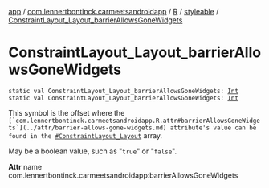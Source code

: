 [app](../../../index.md) / [com.lennertbontinck.carmeetsandroidapp](../../index.md) / [R](../index.md) / [styleable](index.md) / [ConstraintLayout_Layout_barrierAllowsGoneWidgets](./-constraint-layout_-layout_barrier-allows-gone-widgets.md)

# ConstraintLayout_Layout_barrierAllowsGoneWidgets

`static val ConstraintLayout_Layout_barrierAllowsGoneWidgets: `[`Int`](https://kotlinlang.org/api/latest/jvm/stdlib/kotlin/-int/index.html)
`static val ConstraintLayout_Layout_barrierAllowsGoneWidgets: `[`Int`](https://kotlinlang.org/api/latest/jvm/stdlib/kotlin/-int/index.html)

This symbol is the offset where the ``[`com.lennertbontinck.carmeetsandroidapp.R.attr#barrierAllowsGoneWidgets`](../attr/barrier-allows-gone-widgets.md) attribute's value can be found in the ``[`#ConstraintLayout_Layout`](-constraint-layout_-layout.md) array.

May be a boolean value, such as "`true`" or "`false`".

**Attr**
name com.lennertbontinck.carmeetsandroidapp:barrierAllowsGoneWidgets

